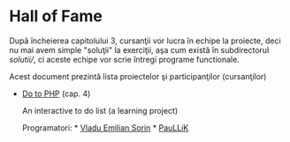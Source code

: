 Hall of Fame
============
După încheierea capitolului 3, cursanţii vor lucra în echipe la proiecte,
deci nu mai avem simple "soluţii" la exerciţii, aşa cum există în
subdirectorul *solutii/*, ci aceste echipe vor scrie întregi programe
functionale.

Acest document prezintă lista proiectelor şi participanţilor (cursanţilor)

*	[Do to PHP](https://github.com/paullik/dotophp) (cap. 4)
	
	An interactive to do list (a learning project)

	Programatori:
		* [Vladu Emilian Sorin](https://github.com/vladuemilian)
		* [PauLLiK](https://github.com/paullik)
